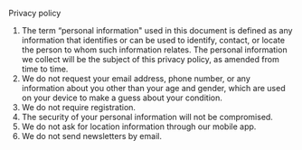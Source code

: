 Privacy policy

1. The term “personal information" used in this document is defined as any information that identifies or can be used to identify, contact, or locate the person to whom such information relates. The personal information we collect will be the subject of this privacy policy, as amended from time to time.
2. We do not request your email address, phone number, or any information about you other than your age and gender, which are used on your device to make a guess about your condition.
3. We do not require registration.
4. The security of your personal information will not be compromised.
5. We do not ask for location information through our mobile app.
6. We do not send newsletters by email.
